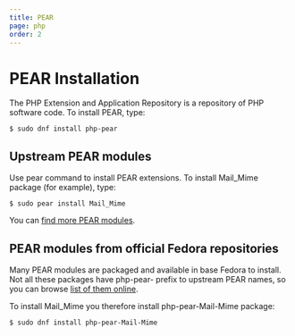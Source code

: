```yaml
---
title: PEAR
page: php
order: 2
---
```


# PEAR Installation

The PHP Extension and Application Repository is a repository of PHP software code.
To install PEAR, type:

```
$ sudo dnf install php-pear
```

## Upstream PEAR modules

Use pear command to install PEAR extensions. To install Mail_Mime package (for example), type:

```
$ sudo pear install Mail_Mime
```

You can [find more PEAR modules](http://pear.php.net/packages.php).

## PEAR modules from official Fedora repositories

Many PEAR modules are packaged and available in base Fedora to install. Not all these packages have php-pear- prefix to upstream PEAR names, so you can browse [list of them online](http://rpms.remirepo.net/rpmphp/rpm.php?type=pear).

To install Mail_Mime you therefore install php-pear-Mail-Mime package:

```
$ sudo dnf install php-pear-Mail-Mime
```
